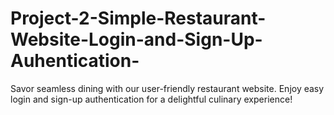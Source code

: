 # Project-2-Simple-Restaurant-Website-Login-and-Sign-Up-Auhentication-
Savor seamless dining with our user-friendly restaurant website. Enjoy easy login and sign-up authentication for a delightful culinary experience!
